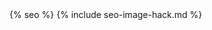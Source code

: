 <!doctype html>
<html lang="en">
  <head>
    {% seo %}
    {% include seo-image-hack.md %}
    <meta charset="utf-8">
    <link rel="stylesheet" href="https://stackpath.bootstrapcdn.com/bootstrap/4.3.1/css/bootstrap.min.css" integrity="sha384-ggOyR0iXCbMQv3Xipma34MD+dH/1fQ784/j6cY/iJTQUOhcWr7x9JvoRxT2MZw1T" crossorigin="anonymous">
    <link rel="stylesheet" href="https://use.fontawesome.com/releases/v5.8.1/css/all.css" integrity="sha384-50oBUHEmvpQ+1lW4y57PTFmhCaXp0ML5d60M1M7uH2+nqUivzIebhndOJK28anvf" crossorigin="anonymous">
    <link rel="stylesheet" href="{{ site.url }}{{ site.baseurl }}/css/style.css">
    <link rel="stylesheet" href="{{ site.url }}{{ site.baseurl }}/css/back-to-top.css">
    <link rel="stylesheet" href="https://use.typekit.net/ygr6zcl.css">
    <!-- this is the ENV var {{ site.env.GITHUB_SHA }} -->
  </head>
  <body>